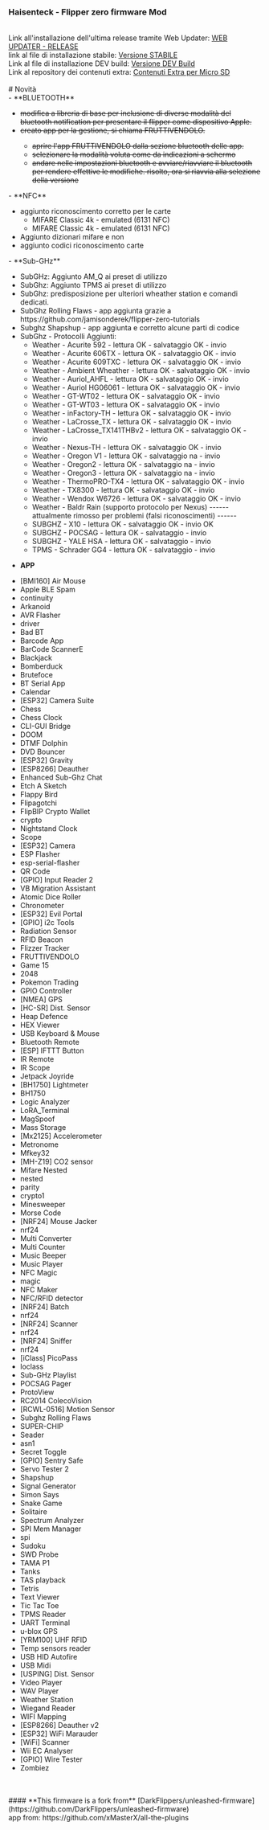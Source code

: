 </a>
<h3>Haisenteck - Flipper zero firmware Mod</h3><br>
Link all'installazione dell'ultima release tramite Web Updater: <a href='https://lab.flipper.net/?url=https://github.com/haisenteck/Haisenteck-Flipper-MOD/releases/download/V1.0.11/flipper-z-f7-update-Haisenteck_V1.0.12.tgz' target='_blank'>WEB UPDATER - RELEASE</a><br>
link al file di installazione stabile: <a href='https://github.com/haisenteck/Haisenteck-Flipper-MOD/releases/tag/V1.0.12' target='_blank'>Versione STABILE</a><br>
Link al file di installazione DEV build: <a href='https://github.com/haisenteck/Haisenteck-Flipper-MOD/blob/dev/dist/f7-C/flipper-z-f7-update-Haisenteck_V1.0.12.tgz' target='_blank'>Versione DEV Build</a><br>
Link al repository dei contenuti extra: <a href='https://github.com/haisenteck/Flipper_MicroSD' target='_blank'>Contenuti Extra per Micro SD</a><br>
<br>
# Novità<br>
- **BLUETOOTH**<br>
<ul>
	<del><li>modifica a libreria di base per inclusione di diverse modalità del bluetooth notification per presentare il flipper come dispositivo Apple.</li></del>
	<del><li>creato app per la gestione, si chiama FRUTTIVENDOLO.<br></li></del>
		<del><ul><li>aprire l'app FRUTTIVENDOLO dalla sezione bluetooth delle app.</li></del>
		<del><li>selezionare la modalità voluta come da indicazioni a schermo</li></del>
		<del><li>andare nelle impostazioni bluetooth e avviare/riavviare il bluetooth per rendere effettive le modifiche. risolto, ora si riavvia alla selezione della versione</li></ul></del>
	
</ul>
- **NFC**<br>
<ul>	
	<li>aggiunto riconoscimento corretto per le carte<ul>
 		<li>MIFARE Classic 4k - emulated (6131 NFC)</li>
		<li>MIFARE Classic 4k - emulated (6131 NFC)</li></ul></li>
	<li>Aggiunto dizionari mifare e non</li>
 	<li>aggiunto codici riconoscimento carte</li>
</ul>
- **Sub-GHz**<br>
<ul>
	<li>SubGHz: Aggiunto AM_Q ai preset di utilizzo</li>
	<li>SubGhz: Aggiunto TPMS ai preset di utilizzo</li>
	<li>SubGhz: predisposizione per ulteriori wheather station e comandi dedicati. </li>
	<li>SubGhz Rolling Flaws - app aggiunta grazie a https://github.com/jamisonderek/flipper-zero-tutorials </li>
	<li>Subghz Shapshup - app aggiunta e corretto alcune parti di codice</li>
	<li>SubGhz - Protocolli Aggiunti:<ul>
		<li>Weather - Acurite 592			-	lettura OK - salvataggio OK - invio   </li>
		<li>Weather - Acurite 606TX			-	lettura OK - salvataggio OK - invio   </li>
		<li>Weather - Acurite 609TXC		-	lettura OK - salvataggio OK - invio   </li>
		<li>Weather - Ambient Wheather		-	lettura OK - salvataggio OK - invio   </li>
		<li>Weather - Auriol_AHFL			-	lettura OK - salvataggio OK - invio   </li>
		<li>Weather - Auriol HG06061		-	lettura OK - salvataggio OK - invio   </li>
		<li>Weather - GT-WT02				-	lettura OK - salvataggio OK - invio   </li>
		<li>Weather - GT-WT03				-	lettura OK - salvataggio OK - invio   </li>
		<li>Weather - inFactory-TH			-	lettura OK - salvataggio OK - invio   </li>
		<li>Weather - LaCrosse_TX			-	lettura OK - salvataggio OK - invio   </li>
		<li>Weather - LaCrosse_TX141THBv2	-	lettura OK - salvataggio OK - invio   </li>
		<li>Weather - Nexus-TH				-	lettura OK - salvataggio OK - invio   </li>
		<li>Weather - Oregon V1				-	lettura OK - salvataggio na - invio   </li>
		<li>Weather - Oregon2				-	lettura OK - salvataggio na - invio   </li>
		<li>Weather - Oregon3				-	lettura OK - salvataggio na - invio   </li>
		<li>Weather - ThermoPRO-TX4			-	lettura OK - salvataggio OK - invio   </li>
		<li>Weather - TX8300				-	lettura OK - salvataggio OK - invio   </li>
		<li>Weather - Wendox W6726			-	lettura OK - salvataggio OK - invio   </li>
		<li>Weather - Baldr Rain (supporto protocolo per Nexus) ------ attualmente rimosso per problemi (falsi riconoscimenti) ------</li>
		<li>SUBGHZ - X10					-	lettura OK - salvataggio OK - invio OK </li>
		<li>SUBGHZ - POCSAG					-	lettura OK - salvataggio    - invio   </li>
		<li>SUBGHZ - YALE HSA				-	lettura OK - salvataggio    - invio   </li>
		<li>TPMS - Schrader GG4				-	lettura OK - salvataggio    - invio   </li>
		</ul></li>
</ul>

- **APP**<br>
<ul>

<li>[BMI160] Air Mouse</li>
<li>Apple BLE Spam</li>
<li>continuity</li>
<li>Arkanoid</li>
<li>AVR Flasher</li>
<li>driver</li>
<li>Bad BT</li>
<li>Barcode App</li>
<li>BarCode ScannerE</li>
<li>Blackjack</li>
<li>Bomberduck</li>
<li>Brutefoce</li>
<li>BT Serial App</li>
<li>Calendar</li>
<li>[ESP32] Camera Suite</li>
<li>Chess</li>
<li>Chess Clock</li>
<li>CLI-GUI Bridge</li>
<li>DOOM</li>
<li>DTMF Dolphin</li>
<li>DVD Bouncer</li>
<li>[ESP32] Gravity</li>
<li>[ESP8266] Deauther</li>
<li>Enhanced Sub-Ghz Chat</li>
<li>Etch A Sketch</li>
<li>Flappy Bird</li>
<li>Flipagotchi</li>
<li>FlipBIP Crypto Wallet</li>
<li>crypto</li>
<li>Nightstand Clock</li>
<li>Scope</li>
<li>[ESP32] Camera</li>
<li>ESP Flasher</li>
<li>esp-serial-flasher</li>
<li>QR Code</li>
<li>[GPIO] Input Reader 2</li>
<li>VB Migration Assistant</li>
<li>Atomic Dice Roller</li>
<li>Chronometer</li>
<li>[ESP32] Evil Portal</li>
<li>[GPIO] i2c Tools</li>
<li>Radiation Sensor</li>
<li>RFID Beacon</li>
<li>Flizzer Tracker</li>
<li>FRUTTIVENDOLO</li>
<li>Game 15</li>
<li>2048</li>
<li>Pokemon Trading</li>
<li>GPIO Controller</li>
<li>[NMEA] GPS</li>
<li>[HC-SR] Dist. Sensor</li>
<li>Heap Defence</li>
<li>HEX Viewer</li>
<li>USB Keyboard & Mouse</li>
<li>Bluetooth Remote</li>
<li>[ESP] IFTTT Button</li>
<li>IR Remote</li>
<li>IR Scope</li>
<li>Jetpack Joyride</li>
<li>[BH1750] Lightmeter</li>
<li>BH1750</li>
<li>Logic Analyzer</li>
<li>LoRA_Terminal</li>
<li>MagSpoof</li>
<li>Mass Storage</li>
<li>[Mx2125] Accelerometer</li>
<li>Metronome</li>
<li>Mfkey32</li>
<li>[MH-Z19] CO2 sensor</li>
<li>Mifare Nested</li>
<li>nested</li>
<li>parity</li>
<li>crypto1</li>
<li>Minesweeper</li>
<li>Morse Code</li>
<li>[NRF24] Mouse Jacker</li>
<li>nrf24</li>
<li>Multi Converter</li>
<li>Multi Counter</li>
<li>Music Beeper</li>
<li>Music Player</li>
<li>NFC Magic</li>
<li>magic</li>
<li>NFC Maker</li>
<li>NFC/RFID detector</li>
<li>[NRF24] Batch</li>
<li>nrf24</li>
<li>[NRF24] Scanner</li>
<li>nrf24</li>
<li>[NRF24] Sniffer</li>
<li>nrf24</li>
<li>[iClass] PicoPass</li>
<li>loclass</li>
<li>Sub-GHz Playlist</li>
<li>POCSAG Pager</li>
<li>ProtoView</li>
<li>RC2014 ColecoVision</li>
<li>[RCWL-0516] Motion Sensor</li>
<li>Subghz Rolling Flaws</li>
<li>SUPER-CHIP</li>
<li>Seader</li>
<li>asn1</li>
<li>Secret Toggle</li>
<li>[GPIO] Sentry Safe</li>
<li>Servo Tester 2</li>
<li>Shapshup</li>
<li>Signal Generator</li>
<li>Simon Says</li>
<li>Snake Game</li>
<li>Solitaire</li>
<li>Spectrum Analyzer</li>
<li>SPI Mem Manager</li>
<li>spi</li>
<li>Sudoku</li>
<li>SWD Probe</li>
<li>TAMA P1</li>
<li>Tanks</li>
<li>TAS playback</li>
<li>Tetris</li>
<li>Text Viewer</li>
<li>Tic Tac Toe</li>
<li>TPMS Reader</li>
<li>UART Terminal</li>
<li>u-blox GPS</li>
<li>[YRM100] UHF RFID</li>
<li>Temp sensors reader</li>
<li>USB HID Autofire</li>
<li>USB Midi</li>
<li>[USPING] Dist. Sensor</li>
<li>Video Player</li>
<li>WAV Player</li>
<li>Weather Station</li>
<li>Wiegand Reader</li>
<li>WIFI Mapping</li>
<li>[ESP8266] Deauther v2</li>
<li>[ESP32] WiFi Marauder</li>
<li>[WiFi] Scanner</li>
<li>Wii EC Analyser</li>
<li>[GPIO] Wire Tester</li>
<li>Zombiez</li>


</ul>
<br>
<br>
#### **This firmware is a fork from** [DarkFlippers/unleashed-firmware](https://github.com/DarkFlippers/unleashed-firmware)<br>
app from: https://github.com/xMasterX/all-the-plugins
<br>

